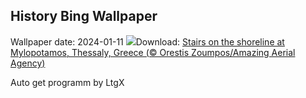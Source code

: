## History Bing Wallpaper
Wallpaper date: 2024-01-11
![](https://www.bing.com/th?id=OHR.MilopotamosStairs_EN-CA9415025805_UHD.jpg&w=1000)Download: [Stairs on the shoreline at Mylopotamos, Thessaly, Greece (© Orestis Zoumpos/Amazing Aerial Agency)](https://www.bing.com/th?id=OHR.MilopotamosStairs_EN-CA9415025805_UHD.jpg)

Auto get programm by LtgX
